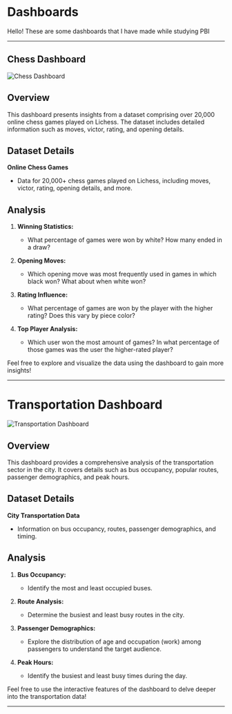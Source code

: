 # Dashboards
Hello! These are some dashboards that I have made while studying PBI

---

## Chess Dashboard

![Chess Dashboard](dashboard_chess)

## Overview

This dashboard presents insights from a dataset comprising over 20,000 online chess games played on Lichess. The dataset includes detailed information such as moves, victor, rating, and opening details.

## Dataset Details

**Online Chess Games**
- Data for 20,000+ chess games played on Lichess, including moves, victor, rating, opening details, and more.

## Analysis

1. **Winning Statistics:**
   - What percentage of games were won by white? How many ended in a draw?

2. **Opening Moves:**
   - Which opening move was most frequently used in games in which black won? What about when white won?

3. **Rating Influence:**
   - What percentage of games are won by the player with the higher rating? Does this vary by piece color?

4. **Top Player Analysis:**
   - Which user won the most amount of games? In what percentage of those games was the user the higher-rated player?

Feel free to explore and visualize the data using the dashboard to gain more insights!

---

# Transportation Dashboard

![Transportation Dashboard](dash_transpo)

## Overview

This dashboard provides a comprehensive analysis of the transportation sector in the city. It covers details such as bus occupancy, popular routes, passenger demographics, and peak hours.

## Dataset Details

**City Transportation Data**
- Information on bus occupancy, routes, passenger demographics, and timing.

## Analysis

1. **Bus Occupancy:**
   - Identify the most and least occupied buses.

2. **Route Analysis:**
   - Determine the busiest and least busy routes in the city.

3. **Passenger Demographics:**
   - Explore the distribution of age and occupation (work) among passengers to understand the target audience.

4. **Peak Hours:**
   - Identify the busiest and least busy times during the day.

Feel free to use the interactive features of the dashboard to delve deeper into the transportation data!

---
